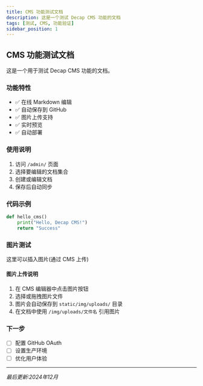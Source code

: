 ```yaml
---
title: CMS 功能测试文档
description: 这是一个测试 Decap CMS 功能的文档
tags: [测试, CMS, 功能验证]
sidebar_position: 1
---
```


## CMS 功能测试文档

这是一个用于测试 Decap CMS 功能的文档。

### 功能特性

- ✅ 在线 Markdown 编辑
- ✅ 自动保存到 GitHub
- ✅ 图片上传支持
- ✅ 实时预览
- ✅ 自动部署

### 使用说明

1. 访问 `/admin/` 页面
2. 选择要编辑的文档集合
3. 创建或编辑文档
4. 保存后自动同步

### 代码示例

```python
def hello_cms()
    print("Hello, Decap CMS!")
    return "Success"
```

### 图片测试

这里可以插入图片(通过 CMS 上传)
<!-- 图片示例(需要先通过 CMS 上传) -->
<!-- ![测试图片](/img/uploads/test-image.jpg) -->

#### 图片上传说明

1. 在 CMS 编辑器中点击图片按钮
2. 选择或拖拽图片文件
3. 图片会自动保存到 `static/img/uploads/` 目录
4. 在文档中使用 `/img/uploads/文件名` 引用图片

### 下一步

- [ ] 配置 GitHub OAuth
- [ ] 设置生产环境
- [ ] 优化用户体验

---

*最后更新:2024年12月* 